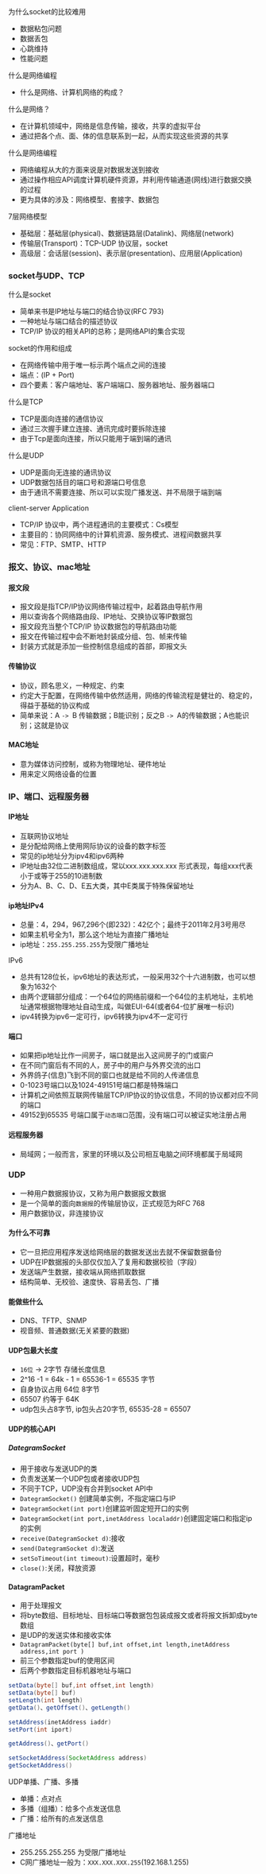 为什么socket的比较难用

- 数据粘包问题
- 数据丢包
- 心跳维持
- 性能问题

什么是网络编程

- 什么是网络、计算机网络的构成？

什么是网络？

- 在计算机领域中，网络是信息传输，接收，共享的虚拟平台
- 通过把各个点、面、体的信息联系到一起，从而实现这些资源的共享

什么是网络编程

- 网络编程从大的方面来说是对数据发送到接收
- 通过操作相应API调度计算机硬件资源，并利用传输通道(网线)进行数据交换的过程
- 更为具体的涉及：网络模型、套接字、数据包

7层网络模型

- 基础层：基础层(physical)、数据链路层(Datalink)、网络层(network)
- 传输层(Transport)：TCP-UDP 协议层，socket
- 高级层：会话层(session)、表示层(presentation)、应用层(Application)

### socket与UDP、TCP

什么是socket

- 简单来书是IP地址与端口的结合协议(RFC 793)
- 一种地址与端口结合的描述协议
- TCP/IP 协议的相关API的总称；是网络API的集合实现

socket的作用和组成

- 在网络传输中用于唯一标示两个端点之间的连接
- 端点：(IP + Port)
- 四个要素：客户端地址、客户端端口、服务器地址、服务器端口

什么是TCP

- TCP是面向连接的通信协议
- 通过三次握手建立连接、通讯完成时要拆除连接
- 由于Tcp是面向连接，所以只能用于端到端的通讯

什么是UDP

- UDP是面向无连接的通讯协议
- UDP数据包括目的端口号和源端口号信息
- 由于通讯不需要连接、所以可以实现广播发送、并不局限于端到端

client-server Application

- TCP/IP 协议中，两个进程通讯的主要模式：Cs模型
- 主要目的：协同网络中的计算机资源、服务模式、进程间数据共享
- 常见：FTP、SMTP、HTTP

### 报文、协议、mac地址

#### 报文段

- 报文段是指TCP/IP协议网络传输过程中，起着路由导航作用
- 用以查询各个网络路由段、IP地址、交换协议等IP数据包
- 报文段充当整个TCP/IP 协议数据包的导航路由功能
- 报文在传输过程中会不断地封装成分组、包、帧来传输
- 封装方式就是添加一些控制信息组成的首部，即报文头

#### 传输协议

- 协议，顾名思义，一种规定、约束
- 约定大于配置，在网络传输中依然适用，网络的传输流程是健壮的、稳定的，得益于基础的协议构成
- 简单来说：A `-> `B 传输数据；B能识别；反之B `-> `A的传输数据；A也能识别；这就是协议

#### MAC地址

- 意为媒体访问控制，或称为物理地址、硬件地址
- 用来定义网络设备的位置

### IP、端口、远程服务器

#### IP地址

- 互联网协议地址
- 是分配给网络上使用网际协议的设备的数字标签
- 常见的ip地址分为ipv4和ipv6两种
- IP地址由32位二进制数组成，常以xxx.xxx.xxx.xxx 形式表现，每组xxx代表小于或等于255的10进制数
- 分为A、B、C、D、E五大类，其中E类属于特殊保留地址

#### ip地址IPv4

- 总量：4，294，967,296个(即232)：42亿个；最终于2011年2月3号用尽
- 如果主机号全为1，那么这个地址为直接广播地址
- ip地址：`255.255.255.255`为受限广播地址

IPv6

- 总共有128位长，ipv6地址的表达形式，一般采用32个十六进制数，也可以想象为1632个
- 由两个逻辑部分组成：一个64位的网络前缀和一个64位的主机地址，主机地址通常根据物理地址自动生成，叫做EUI-64(或者64-位扩展唯一标识)
- ipv4转换为ipv6一定可行，ipv6转换为ipv4不一定可行

#### 端口

- 如果把ip地址比作一间房子，端口就是出入这间房子的门或窗户
- 在不同门窗后有不同的人，房子中的用户与外界交流的出口
- 外界鸽子(信息)飞到不同的窗口也就是给不同的人传递信息
- 0-1023号端口以及1024-49151号端口都是特殊端口
- 计算机之间依照互联网传输层TCP/IP协议的协议信息，不同的协议都对应不同的端口
- 49152到65535 号端口属于`动态端口`范围，没有端口可以被证实地注册占用

#### 远程服务器

- 局域网；一般而言，家里的环境以及公司相互电脑之间环境都属于局域网

### UDP

- 一种用户数据报协议，又称为用户数据报文数据
- 是一个简单的面向`数据报`的传输层协议，正式规范为RFC 768
- 用户数据协议，非连接协议

#### 为什么不可靠

- 它一旦把应用程序发送给网络层的数据发送出去就不保留数据备份
- UDP在IP数据报的头部仅仅加入了复用和数据校验（字段）
- 发送端产生数据，接收端从网络抓取数据
- 结构简单、无校验、速度快、容易丢包、广播

#### 能做些什么

- DNS、TFTP、SNMP
- 视音频、普通数据(无关紧要的数据)

#### UDP包最大长度

- `16位` -> 2字节  存储长度信息
- 2^16 -1 = 64k - 1 = 65536-1 = 65535 字节
- 自身协议占用 64位  8字节
-   65507 约等于 64K 
-  udp包头占8字节, ip包头占20字节, 65535-28 = 65507 

#### UDP的核心API

##### DategramSocket

- 用于接收与发送UDP的类
- 负责发送某一个UDP包或者接收UDP包
- 不同于TCP，UDP没有合并到socket API中
- `DategramSocket()` 创建简单实例，不指定端口与IP
- `DategramSocket(int port)`创建监听固定短开口的实例
- `DategramSocket(int port,inetAddress localaddr)`创建固定端口和指定ip的实例
- `receive(DategramSocket d)`:接收
- `send(DategramSocket d)`:发送
- `setSoTimeout(int timeout)`:设置超时，毫秒
- `close()`:关闭，释放资源

#### DatagramPacket

- 用于处理报文
- 将byte数组、目标地址、目标端口等数据包包装成报文或者将报文拆卸成byte数组
- 是UDP的发送实体和接收实体
- `DatagramPacket(byte[] buf,int offset,int length,inetAddress address,int port )`
- 前三个参数指定buf的使用区间
- 后两个参数指定目标机器地址与端口

```java
setData(byte[] buf,int offset,int length)
setData(byte[] buf)
setLength(int length)
getData()、getOffset()、getLength()

setAddress(inetAddress iaddr)
setPort(int iport)

getAddress()、getPort()

setSocketAddress(SocketAddress address)
getSocketAddress()
```

UDP单播、广播、多播

- 单播：点对点
- 多播（组播）：给多个点发送信息
- 广播：给所有的点发送信息

广播地址

- 255.255.255.255 为受限广播地址
- C网广播地址一般为：`XXX.XXX.XXX.255`(192.168.1.255)





























































